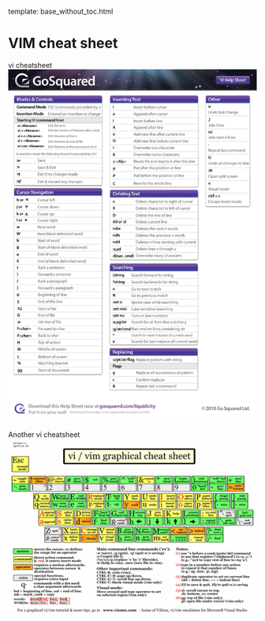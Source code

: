 template: base_without_toc.html
# VIM cheat sheet

vi cheatsheet
![vi-help-cheat-sheet](../img/VI-Help-Sheet-large.jpg)

Another vi cheatsheet
![vi-vim-cheat-sheet](../img/vi-vim-cheat-sheet.png)
